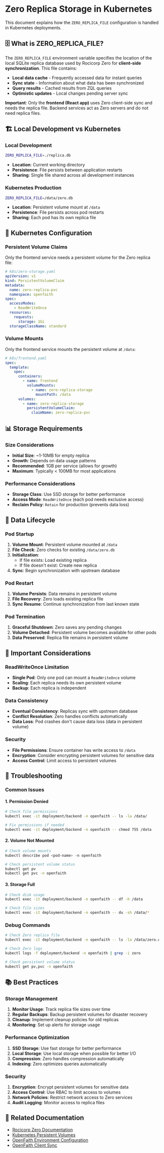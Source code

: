# Zero Replica Storage in Kubernetes

This document explains how the `ZERO_REPLICA_FILE` configuration is handled in Kubernetes deployments.

## 🗄️ What is ZERO_REPLICA_FILE?

The `ZERO_REPLICA_FILE` environment variable specifies the location of the local SQLite replica database used by Rocicorp Zero for **client-side synchronization**. This file contains:

- **Local data cache** - Frequently accessed data for instant queries
- **Sync state** - Information about what data has been synchronized
- **Query results** - Cached results from ZQL queries
- **Optimistic updates** - Local changes pending server sync

**Important**: Only the **frontend (React app)** uses Zero client-side sync and needs the replica file. Backend services act as Zero servers and do not need replica files.

## 🏗️ Local Development vs Kubernetes

### Local Development

```bash
ZERO_REPLICA_FILE=./replica.db
```

- **Location**: Current working directory
- **Persistence**: File persists between application restarts
- **Sharing**: Single file shared across all development instances

### Kubernetes Production

```bash
ZERO_REPLICA_FILE=/data/zero.db
```

- **Location**: Persistent volume mount at `/data`
- **Persistence**: File persists across pod restarts
- **Sharing**: Each pod has its own replica file

## 🔧 Kubernetes Configuration

### Persistent Volume Claims

Only the frontend service needs a persistent volume for the Zero replica file:

```yaml
# k8s/zero-storage.yaml
apiVersion: v1
kind: PersistentVolumeClaim
metadata:
  name: zero-replica-pvc
  namespace: openfaith
spec:
  accessModes:
    - ReadWriteOnce
  resources:
    requests:
      storage: 1Gi
  storageClassName: standard
```

### Volume Mounts

Only the frontend service mounts the persistent volume at `/data`:

```yaml
# k8s/frontend.yaml
spec:
  template:
    spec:
      containers:
        - name: frontend
          volumeMounts:
            - name: zero-replica-storage
              mountPath: /data
      volumes:
        - name: zero-replica-storage
          persistentVolumeClaim:
            claimName: zero-replica-pvc
```

## 📊 Storage Requirements

### Size Considerations

- **Initial Size**: ~1-10MB for empty replica
- **Growth**: Depends on data usage patterns
- **Recommended**: 1GB per service (allows for growth)
- **Maximum**: Typically < 100MB for most applications

### Performance Considerations

- **Storage Class**: Use SSD storage for better performance
- **Access Mode**: `ReadWriteOnce` (each pod needs exclusive access)
- **Reclaim Policy**: `Retain` for production (prevents data loss)

## 🔄 Data Lifecycle

### Pod Startup

1. **Volume Mount**: Persistent volume mounted at `/data`
2. **File Check**: Zero checks for existing `/data/zero.db`
3. **Initialization**:
   - If file exists: Load existing replica
   - If file doesn't exist: Create new replica
4. **Sync**: Begin synchronization with upstream database

### Pod Restart

1. **Volume Persists**: Data remains in persistent volume
2. **File Recovery**: Zero loads existing replica file
3. **Sync Resume**: Continue synchronization from last known state

### Pod Termination

1. **Graceful Shutdown**: Zero saves any pending changes
2. **Volume Detached**: Persistent volume becomes available for other pods
3. **Data Preserved**: Replica file remains in persistent volume

## 🚨 Important Considerations

### ReadWriteOnce Limitation

- **Single Pod**: Only one pod can mount a `ReadWriteOnce` volume
- **Scaling**: Each replica needs its own persistent volume
- **Backup**: Each replica is independent

### Data Consistency

- **Eventual Consistency**: Replicas sync with upstream database
- **Conflict Resolution**: Zero handles conflicts automatically
- **Data Loss**: Pod crashes don't cause data loss (data in persistent volume)

### Security

- **File Permissions**: Ensure container has write access to `/data`
- **Encryption**: Consider encrypting persistent volumes for sensitive data
- **Access Control**: Limit access to persistent volumes

## 🔧 Troubleshooting

### Common Issues

#### 1. Permission Denied

```bash
# Check file permissions
kubectl exec -it deployment/backend -n openfaith -- ls -la /data/

# Fix permissions if needed
kubectl exec -it deployment/backend -n openfaith -- chmod 755 /data
```

#### 2. Volume Not Mounted

```bash
# Check volume mounts
kubectl describe pod <pod-name> -n openfaith

# Check persistent volume status
kubectl get pv
kubectl get pvc -n openfaith
```

#### 3. Storage Full

```bash
# Check disk usage
kubectl exec -it deployment/backend -n openfaith -- df -h /data

# Check file sizes
kubectl exec -it deployment/backend -n openfaith -- du -sh /data/*
```

### Debug Commands

```bash
# Check Zero replica file
kubectl exec -it deployment/backend -n openfaith -- ls -la /data/zero.db

# Check Zero logs
kubectl logs -f deployment/backend -n openfaith | grep -i zero

# Check persistent volume status
kubectl get pv,pvc -n openfaith
```

## 📚 Best Practices

### Storage Management

1. **Monitor Usage**: Track replica file sizes over time
2. **Regular Backups**: Backup persistent volumes for disaster recovery
3. **Cleanup**: Implement cleanup policies for old replicas
4. **Monitoring**: Set up alerts for storage usage

### Performance Optimization

1. **SSD Storage**: Use fast storage for better performance
2. **Local Storage**: Use local storage when possible for better I/O
3. **Compression**: Zero handles compression automatically
4. **Indexing**: Zero optimizes queries automatically

### Security

1. **Encryption**: Encrypt persistent volumes for sensitive data
2. **Access Control**: Use RBAC to limit access to volumes
3. **Network Policies**: Restrict network access to Zero services
4. **Audit Logging**: Monitor access to replica files

## 🔗 Related Documentation

- [Rocicorp Zero Documentation](https://zero.rocicorp.dev/)
- [Kubernetes Persistent Volumes](https://kubernetes.io/docs/concepts/storage/persistent-volumes/)
- [OpenFaith Environment Configuration](./environment-configuration.md)
- [OpenFaith Client Sync](./ClientSync.md)
